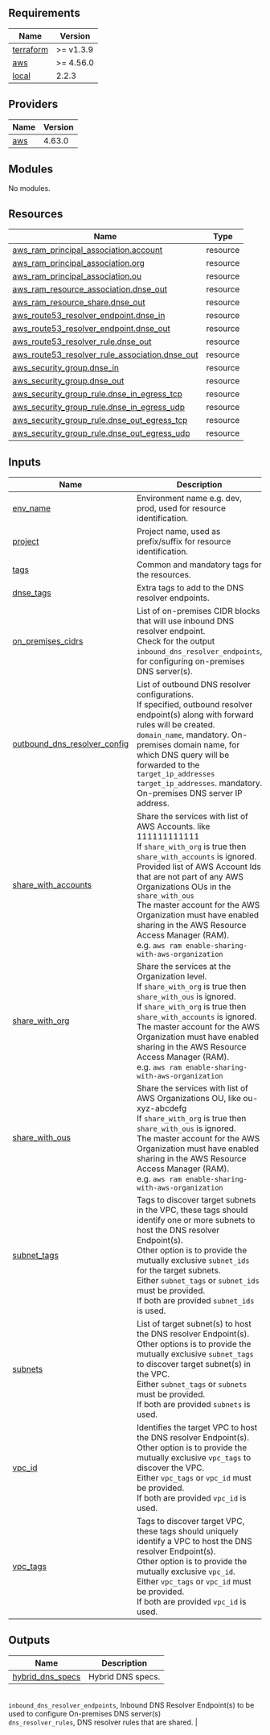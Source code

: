 <!-- BEGIN_TF_DOCS -->
## Requirements

| Name | Version |
|------|---------|
| <a name="requirement_terraform"></a> [terraform](#requirement\_terraform) | >= v1.3.9 |
| <a name="requirement_aws"></a> [aws](#requirement\_aws) | >= 4.56.0 |
| <a name="requirement_local"></a> [local](#requirement\_local) | 2.2.3 |

## Providers

| Name | Version |
|------|---------|
| <a name="provider_aws"></a> [aws](#provider\_aws) | 4.63.0 |

## Modules

No modules.

## Resources

| Name | Type |
|------|------|
| [aws_ram_principal_association.account](https://registry.terraform.io/providers/hashicorp/aws/latest/docs/resources/ram_principal_association) | resource |
| [aws_ram_principal_association.org](https://registry.terraform.io/providers/hashicorp/aws/latest/docs/resources/ram_principal_association) | resource |
| [aws_ram_principal_association.ou](https://registry.terraform.io/providers/hashicorp/aws/latest/docs/resources/ram_principal_association) | resource |
| [aws_ram_resource_association.dnse_out](https://registry.terraform.io/providers/hashicorp/aws/latest/docs/resources/ram_resource_association) | resource |
| [aws_ram_resource_share.dnse_out](https://registry.terraform.io/providers/hashicorp/aws/latest/docs/resources/ram_resource_share) | resource |
| [aws_route53_resolver_endpoint.dnse_in](https://registry.terraform.io/providers/hashicorp/aws/latest/docs/resources/route53_resolver_endpoint) | resource |
| [aws_route53_resolver_endpoint.dnse_out](https://registry.terraform.io/providers/hashicorp/aws/latest/docs/resources/route53_resolver_endpoint) | resource |
| [aws_route53_resolver_rule.dnse_out](https://registry.terraform.io/providers/hashicorp/aws/latest/docs/resources/route53_resolver_rule) | resource |
| [aws_route53_resolver_rule_association.dnse_out](https://registry.terraform.io/providers/hashicorp/aws/latest/docs/resources/route53_resolver_rule_association) | resource |
| [aws_security_group.dnse_in](https://registry.terraform.io/providers/hashicorp/aws/latest/docs/resources/security_group) | resource |
| [aws_security_group.dnse_out](https://registry.terraform.io/providers/hashicorp/aws/latest/docs/resources/security_group) | resource |
| [aws_security_group_rule.dnse_in_egress_tcp](https://registry.terraform.io/providers/hashicorp/aws/latest/docs/resources/security_group_rule) | resource |
| [aws_security_group_rule.dnse_in_egress_udp](https://registry.terraform.io/providers/hashicorp/aws/latest/docs/resources/security_group_rule) | resource |
| [aws_security_group_rule.dnse_out_egress_tcp](https://registry.terraform.io/providers/hashicorp/aws/latest/docs/resources/security_group_rule) | resource |
| [aws_security_group_rule.dnse_out_egress_udp](https://registry.terraform.io/providers/hashicorp/aws/latest/docs/resources/security_group_rule) | resource |

## Inputs

| Name | Description | Type | Default | Required |
|------|-------------|------|---------|:--------:|
| <a name="input_env_name"></a> [env\_name](#input\_env\_name) | Environment name e.g. dev, prod, used for resource identification. | `string` | n/a | yes |
| <a name="input_project"></a> [project](#input\_project) | Project name, used as prefix/suffix for resource identification. | `string` | n/a | yes |
| <a name="input_tags"></a> [tags](#input\_tags) | Common and mandatory tags for the resources. | `map(string)` | n/a | yes |
| <a name="input_dnse_tags"></a> [dnse\_tags](#input\_dnse\_tags) | Extra tags to add to the DNS resolver endpoints. | `map(string)` | `{}` | no |
| <a name="input_on_premises_cidrs"></a> [on\_premises\_cidrs](#input\_on\_premises\_cidrs) | List of on-premises CIDR blocks that will use inbound DNS resolver endpoint.<br>Check for the output `inbound_dns_resolver_endpoints`, for configuring on-premises DNS server(s). | `list(string)` | `[]` | no |
| <a name="input_outbound_dns_resolver_config"></a> [outbound\_dns\_resolver\_config](#input\_outbound\_dns\_resolver\_config) | List of outbound DNS resolver configurations.<br>If specified, outbound resolver endpoint(s) along with forward rules will be created.<br>`domain_name`, mandatory. On-premises domain name, for which DNS query will be forwarded to the `target_ip_addresses`<br>`target_ip_addresses`. mandatory. On-premises DNS server IP address. | <pre>list(object({<br>    domain_name         = string<br>    target_ip_addresses = list(string)<br>  }))</pre> | `[]` | no |
| <a name="input_share_with_accounts"></a> [share\_with\_accounts](#input\_share\_with\_accounts) | Share the services with list of AWS Accounts. like 111111111111<br>If `share_with_org` is true then `share_with_accounts` is ignored.<br>Provided list of AWS Account Ids that are not part of any AWS Organizations OUs in the `share_with_ous`<br>The master account for the AWS Organization must have enabled sharing in the AWS Resource Access Manager (RAM).<br>e.g. `aws ram enable-sharing-with-aws-organization` | `list(string)` | `[]` | no |
| <a name="input_share_with_org"></a> [share\_with\_org](#input\_share\_with\_org) | Share the services at the Organization level.<br>If `share_with_org` is true then `share_with_ous` is ignored.<br>If `share_with_org` is true then `share_with_accounts` is ignored.<br>The master account for the AWS Organization must have enabled sharing in the AWS Resource Access Manager (RAM).<br>e.g. `aws ram enable-sharing-with-aws-organization` | `bool` | `true` | no |
| <a name="input_share_with_ous"></a> [share\_with\_ous](#input\_share\_with\_ous) | Share the services with list of AWS Organizations OU, like ou-xyz-abcdefg<br>If `share_with_org` is true then `share_with_ous` is ignored.<br>The master account for the AWS Organization must have enabled sharing in the AWS Resource Access Manager (RAM).<br>e.g. `aws ram enable-sharing-with-aws-organization` | `list(string)` | `[]` | no |
| <a name="input_subnet_tags"></a> [subnet\_tags](#input\_subnet\_tags) | Tags to discover target subnets in the VPC, these tags should identify one or more subnets to host the DNS resolver Endpoint(s).<br>Other option is to provide the mutually exclusive `subnet_ids` for the target subnets.<br>Either `subnet_tags` or `subnet_ids` must be provided.<br>If both are provided `subnet_ids` is used. | `map(string)` | `{}` | no |
| <a name="input_subnets"></a> [subnets](#input\_subnets) | List of target subnet(s) to host the DNS resolver Endpoint(s).<br>Other options is to provide the mutually exclusive `subnet_tags` to discover target subnet(s) in the VPC.<br>Either `subnet_tags` or `subnets` must be provided.<br>If both are provided `subnets` is used. | <pre>list(object({<br>    subnet_id  = string<br>    cidr_block = string<br>  }))</pre> | `[]` | no |
| <a name="input_vpc_id"></a> [vpc\_id](#input\_vpc\_id) | Identifies the target VPC to host the DNS resolver Endpoint(s).<br>Other option is to provide the mutually exclusive `vpc_tags` to discover the VPC.<br>Either `vpc_tags` or `vpc_id` must be provided.<br>If both are provided `vpc_id` is used. | `string` | `null` | no |
| <a name="input_vpc_tags"></a> [vpc\_tags](#input\_vpc\_tags) | Tags to discover target VPC, these tags should uniquely identify a VPC to host the DNS resolver Endpoint(s).<br>Other option is to provide the mutually exclusive `vpc_id`.<br>Either `vpc_tags` or `vpc_id` must be provided.<br>If both are provided `vpc_id` is used. | `map(string)` | `{}` | no |

## Outputs

| Name | Description |
|------|-------------|
| <a name="output_hybrid_dns_specs"></a> [hybrid\_dns\_specs](#output\_hybrid\_dns\_specs) | Hybrid DNS specs.<br>`inbound_dns_resolver_endpoints`, Inbound DNS Resolver Endpoint(s) to be used to configure On-premises DNS server(s)<br>`dns_resolver_rules`, DNS resolver rules that are shared. |
<!-- END_TF_DOCS -->
